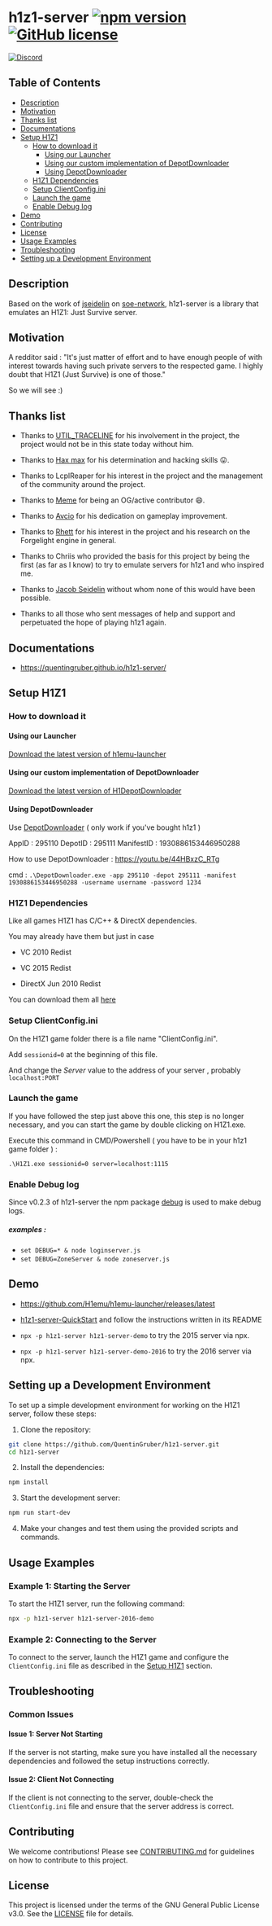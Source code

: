 # h1z1-server [![npm version](http://img.shields.io/npm/v/h1z1-server.svg?style=flat)](https://npmjs.org/package/h1z1-server "View this project on npm") [![GitHub license](https://img.shields.io/github/license/quentingruber/h1z1-server.svg)](https://github.com/quentingruber/h1z1-server/blob/master/LICENSE)

[![Discord](https://img.shields.io/discord/707525351357677610.svg?label=&logo=discord&logoColor=ffffff&color=7389D8&labelColor=6A7EC2)](https://discord.gg/RM6jNkj)

## Table of Contents
- [Description](#description)
- [Motivation](#motivation)
- [Thanks list](#thanks-list)
- [Documentations](#documentations)
- [Setup H1Z1](#setup-h1z1)
  - [How to download it](#how-to-download-it)
    - [Using our Launcher](#using-our-launcher)
    - [Using our custom implementation of DepotDownloader](#using-our-custom-implementation-of-depotdownloader)
    - [Using DepotDownloader](#using-depotdownloader)
  - [H1Z1 Dependencies](#h1z1-dependencies)
  - [Setup ClientConfig.ini](#setup-clientconfigini)
  - [Launch the game](#launch-the-game)
  - [Enable Debug log](#enable-debug-log)
- [Demo](#demo)
- [Contributing](#contributing)
- [License](#license)
- [Usage Examples](#usage-examples)
- [Troubleshooting](#troubleshooting)
- [Setting up a Development Environment](#setting-up-a-development-environment)

## Description

Based on the work of [jseidelin](https://github.com/jseidelin) on [soe-network](https://github.com/psemu/soe-network),
h1z1-server is a library that emulates an H1Z1: Just Survive server.

## Motivation

A redditor said : "It's just matter of effort and to have enough people of with interest towards having such private servers to the respected game.
I highly doubt that H1Z1 (Just Survive) is one of those."

So we will see :)

## Thanks list

- Thanks to <a href="https://github.com/colistro123">UTIL_TRACELINE</a> for his involvement in the project, the project would not be in this state today without him.

- Thanks to <a href="https://github.com/thegrreat1">Hax max</a> for his determination and hacking skills :stuck_out_tongue:.

- Thanks to LcplReaper for his interest in the project and the management of the community around the project.

- Thanks to <a href="https://github.com/Z1Meme">Meme</a> for being an OG/active contributor :smile:.

- Thanks to <a href="https://github.com/avcio9">Avcio</a> for his dedication on gameplay improvement.

- Thanks to <a href="https://github.com/RhettVX">Rhett</a> for his interest in the project and his research on the Forgelight engine in general.

- Thanks to Chriis who provided the basis for this project by being the first (as far as I know) to try to emulate servers for h1z1 and who inspired me.

- Thanks to <a href="https://github.com/jseidelin">Jacob Seidelin</a> without whom none of this would have been possible.

- Thanks to all those who sent messages of help and support and perpetuated the hope of playing h1z1 again.

## Documentations

- https://quentingruber.github.io/h1z1-server/

## Setup H1Z1

### How to download it

#### Using our Launcher

[Download the latest version of h1emu-launcher](https://github.com/H1emu/h1emu-launcher/releases)

#### Using our custom implementation of DepotDownloader

[Download the latest version of H1DepotDownloader](https://github.com/H1emu/H1DepotDownloader/releases)

#### Using DepotDownloader

Use [DepotDownloader](https://github.com/SteamRE/DepotDownloader) ( only work if you've bought h1z1 )

AppID : 295110 DepotID : 295111 ManifestID : 1930886153446950288

How to use DepotDownloader : https://youtu.be/44HBxzC_RTg

cmd : `.\DepotDownloader.exe -app 295110 -depot 295111 -manifest 1930886153446950288 -username username -password 1234`

### H1Z1 Dependencies

Like all games H1Z1 has C/C++ & DirectX dependencies.

You may already have them but just in case

- VC 2010 Redist

- VC 2015 Redist

- DirectX Jun 2010 Redist

You can download them all [here](https://mega.nz/file/RtwDWJ7b#QYlxpXz_t0_kp7_S8a7whnWsctJ3Fr5B2sQdnuTR9LQ)

### Setup ClientConfig.ini

On the H1Z1 game folder there is a file name "ClientConfig.ini".

Add `sessionid=0` at the beginning of this file.

And change the _Server_ value to the address of your server , probably `localhost:PORT`

### Launch the game

If you have followed the step just above this one, this step is no longer necessary, and you can start the game by double clicking on H1Z1.exe.

Execute this command in CMD/Powershell ( you have to be in your h1z1 game folder ) :

`.\H1Z1.exe sessionid=0 server=localhost:1115`

### Enable Debug log

Since v0.2.3 of h1z1-server the npm package [debug](https://www.npmjs.com/package/debug) is used to make debug logs.

##### examples :

- `set DEBUG=* & node loginserver.js`
- `set DEBUG=ZoneServer & node zoneserver.js`

## Demo

- https://github.com/H1emu/h1emu-launcher/releases/latest

- [h1z1-server-QuickStart](https://github.com/H1emu/h1z1-server-QuickStart) and follow the instructions written in its README

- `npx -p h1z1-server h1z1-server-demo` to try the 2015 server via npx.

- `npx -p h1z1-server h1z1-server-demo-2016` to try the 2016 server via npx.

## Setting up a Development Environment

To set up a simple development environment for working on the H1Z1 server, follow these steps:

1. Clone the repository:

```sh
git clone https://github.com/QuentinGruber/h1z1-server.git
cd h1z1-server
```

2. Install the dependencies:

```sh
npm install
```

3. Start the development server:

```sh
npm run start-dev
```

4. Make your changes and test them using the provided scripts and commands.

## Usage Examples

### Example 1: Starting the Server

To start the H1Z1 server, run the following command:

```sh
npx -p h1z1-server h1z1-server-2016-demo
```

### Example 2: Connecting to the Server

To connect to the server, launch the H1Z1 game and configure the `ClientConfig.ini` file as described in the [Setup H1Z1](#setup-h1z1) section.

## Troubleshooting

### Common Issues

#### Issue 1: Server Not Starting

If the server is not starting, make sure you have installed all the necessary dependencies and followed the setup instructions correctly.

#### Issue 2: Client Not Connecting

If the client is not connecting to the server, double-check the `ClientConfig.ini` file and ensure that the server address is correct.

## Contributing

We welcome contributions! Please see [CONTRIBUTING.md](CONTRIBUTING.md) for guidelines on how to contribute to this project.

## License

This project is licensed under the terms of the GNU General Public License v3.0. See the [LICENSE](LICENSE) file for details.

